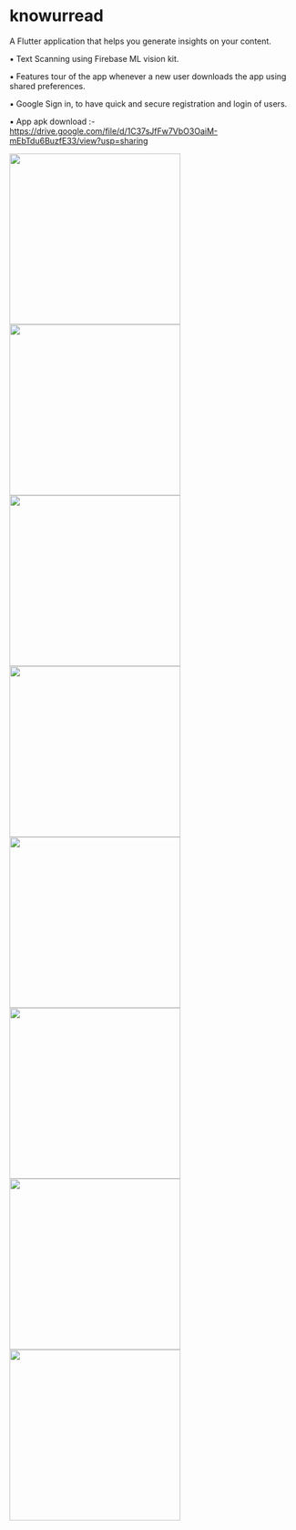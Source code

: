 # knowurread

A Flutter application that helps you generate insights on your content.

▪ Text Scanning using Firebase ML vision kit.

▪ Features tour of the app whenever a new user downloads the app using shared preferences.

▪ Google Sign in, to have quick and secure registration and login of users.

▪ App apk download :-
https://drive.google.com/file/d/1C37sJfFw7VbO3OaiM-mEbTdu6BuzfE33/view?usp=sharing

<img src="app_images/WelcomeScreen.jpeg" width=300>

<img src="app_images/OCRWelcomeScreen.jpeg" width=300>

<img src="app_images/know_ur_read%20GIF.gif" width=300>

<img src="app_images/FeaturesPage.jpeg" width=300>

<img src="app_images/app_images/FeaturesTour.jpeg" width=300>

<img src="app_images/OCRScreen.jpeg" width=300>

<img src="app_images/ImageSelection.jpeg" width=300>

<img src="app_images/OCR%20Output.jpeg" width=300>
